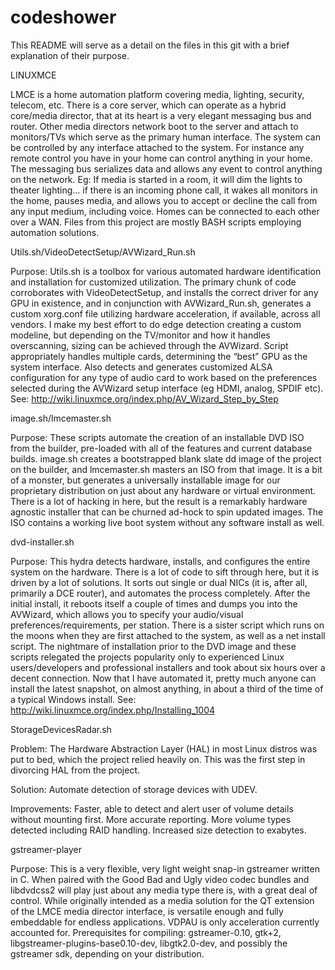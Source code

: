 # codeshower
This README will serve as a detail on the files in this git with a brief explanation of their purpose.

LINUXMCE

LMCE is a home automation platform covering media, lighting, security, telecom, etc. There is a core server, which can operate as a hybrid core/media director, that at its heart is a very elegant messaging bus and router. Other media directors network boot to the server and attach to monitors/TVs which serve as the primary human interface. The system can be controlled by any interface attached to the system. For instance any remote control you have in your home can control anything in your home. The messaging bus serializes data and allows any event to control anything on the network. Eg: If media is started in a room, it will dim the lights to theater lighting... if there is an incoming phone call, it wakes all monitors in the home, pauses media, and allows you to accept or decline the call from any input medium, including voice. Homes can be connected to each other over a WAN. Files from this project are mostly BASH scripts employing automation solutions.


Utils.sh/VideoDetectSetup/AVWizard_Run.sh

Purpose: Utils.sh is a toolbox for various automated hardware identification and installation for customized utilization. The primary chunk of code corroborates with VideoDetectSetup, and installs the correct driver for any GPU in existence, and in conjunction with AVWizard_Run.sh, generates a custom xorg.conf file utilizing hardware acceleration, if available, across all vendors. I make my best effort to do edge detection creating a custom modeline, but depending on the TV/monitor and how it handles overscanning, sizing can be achieved through the AVWizard. Script appropriately handles multiple cards, determining the “best” GPU as the system interface. Also detects and generates customized ALSA configuration for any type of audio card to work based on the preferences selected during the AVWizard setup interface (eg HDMI, analog, SPDIF etc).
See: http://wiki.linuxmce.org/index.php/AV_Wizard_Step_by_Step


image.sh/lmcemaster.sh

Purpose: These scripts automate the creation of an installable DVD ISO from the builder, pre-loaded with all of the features and current database builds. image.sh creates a bootstrapped blank slate dd image of the project on the builder, and lmcemaster.sh masters an ISO from that image. It is a bit of a monster, but generates a universally installable image for our proprietary distribution on just about any hardware or virtual environment. There is a lot of hacking in here, but the result is a remarkably hardware agnostic installer that can be churned ad-hock to spin updated images. The ISO contains a working live boot system without any software install as well.


dvd-installer.sh

Purpose: This hydra detects hardware, installs, and configures the entire system on the hardware. There is a lot of code to sift through here, but it is driven by a lot of solutions. It sorts out single or dual NICs (it is, after all, primarily a DCE router), and automates the process completely. After the initial install, it reboots itself a couple of times and dumps you into the AVWizard, which allows you to specify your audio/visual preferences/requirements, per station. There is a sister script which runs on the moons when they are first attached to the system, as well as a net install script. The nightmare of installation prior to the DVD image and these scripts relegated the projects popularity only to experienced Linux users/developers and professional installers and took about six hours over a decent connection. Now that I have automated it, pretty much anyone can install the latest snapshot, on almost anything, in about a third of the time of a typical Windows install.
See: http://wiki.linuxmce.org/index.php/Installing_1004


StorageDevicesRadar.sh

Problem: The Hardware Abstraction Layer (HAL) in most Linux distros was put to bed, which the project relied heavily on. This was the first step in divorcing HAL from the project.

Solution: Automate detection of storage devices with UDEV.

Improvements: Faster, able to detect and alert user of volume details without mounting first. More accurate reporting. More volume types detected including RAID handling. Increased size detection to exabytes.


gstreamer-player

Purpose: This is a very flexible, very light weight snap-in gstreamer written in C. When paired with the   Good Bad and Ugly video codec bundles and libdvdcss2 will play just about any media type there is, with a great deal of control. While originally intended as a media solution for the QT extension of the LMCE media director interface, is versatile enough and fully embeddable for endless applications. VDPAU is only acceleration currently accounted for.
Prerequisites for compiling: gstreamer-0.10, gtk+2, libgstreamer-plugins-base0.10-dev, libgtk2.0-dev, and possibly the gstreamer sdk, depending on your distribution. 
